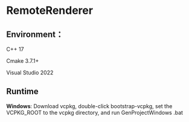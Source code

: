 # RemoteRenderer

## Environment：

C++ 17

Cmake 3.7.1+

Visual Studio 2022

## Runtime

**Windows**: Download vcpkg, double-click bootstrap-vcpkg, set the VCPKG_ROOT to the vcpkg directory, and run GenProjectWindows .bat

 